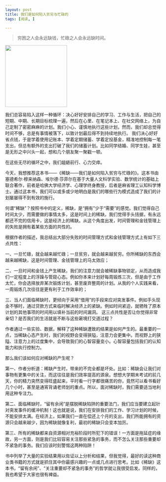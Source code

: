 ```yaml
---
layout: post
title: 我们是如何陷入贫穷与忙碌的
tags: [阅读, ]

---
```


>穷困之人会永远缺钱，忙碌之人会永远缺时间。

<img src="https://upload-images.jianshu.io/upload_images/7441365-f3c5d6990bfb53d8.jpg" width="200px;"/>


我们总容易陷入这样一种循环：决心好好安排自己的学习、工作与生活，把自己的短期、中期、长期目标梳理一遍，然后在心里、在笔记本上、在社交网络上，为自己定制了密密麻麻的计划。我们小心、谨慎地执行这些计划，然而，我们却总觉得时间不够，总是有事情被落下，以致计划最后得不到持续地执行。
我们决心好好省点钱，于是学着使用记账本、学着定期储蓄、学着定投基金，精准地控制每一笔支出，但总有额外的支出打破了我们的储蓄计划。比如同学结婚、同学生娃，甚至是无形之中兴头一起，想和几个朋友聚一聚戳一顿。

在这些无尽的循环之中，我们龃龉前行、心力交瘁。

今天，我想推荐这本书——《稀缺——我们是如何陷入贫穷与忙碌的》。这本书由塞德希尔·穆来纳森、埃尔德·莎菲尔在基于大量人文科学实验、数学统计的基础上联合著作，前者是哈佛大学经济学、心理学终身教授，后者是麻省理工认知科学博士。通过这本书，我们可以或多或少地明白是我们的哪些行为模式造成了我们的计划屡屡得不到有效的施行。

何谓“稀缺”？按照书中的定义，稀缺，是“拥有”少于“需要”的感觉。我们觉得自己时间太少，而需要做的事情太多，这是时间上的稀缺。我们觉得手头拮据，有永远都还不完的信用卡，这是经济上的稀缺。从这个角度出发，时间管理和金钱管理上的失败是拥有着某些方面的共性的。

根据作者的描述，我总结出大部分失败的时间管理方式和金钱管理方式上有如下三点共性：

一、一旦忙碌，就会越来越忙碌；一旦贫穷，就会越来越贫穷。你所稀缺的东西会越来越稀缺，这是时间管理、金钱管理上的马太效应；

二、一旦时间和金钱上产生稀缺，我们的注意力就会被稀缺事物锁定，从而造成我们一定程度上的浮躁与管窥心态。例如你本来计划好每周锻炼三次，但是由于工作太忙，你会选择放弃某次锻炼计划，甚至废弃整周的计划。从我的个人实践来看，一周锻炼几次往往是更有利于工作效率的；

三、当人们面临稀缺时，更倾向于采用“借用”的手段来应对突发事件。例如手头现金不够时，通过贷款方式来临时解决经济上的紧缺。例如时间紧迫，就牺牲了原本计划的其他事项的时间用以填补当前的时间漏洞。
这三点共性是否让你觉得非常亲切？是否我们的生活就是不断与这些窘境打交道过程？

作者通过一些实验、数据，解释了这种稀缺遭致的结果是如何产生的。最重要的一点，当稀缺心态产生时，我们的视野会变得狭隘，注意力会更集中。而视野上的狭隘、注意力上的过度集中，会导致我们的心智容量变小。心智容量包括我们的认知能力和执行控制力。

那么我们该如何应对稀缺的产生呢？

第一、作者分析道：稀缺产生时，带来的不完全都是坏处。比如：稀缺会让我们对事物有更集中的关注，而这往往是我们效率提高的源泉。想想大学期末考试的前几天，你的精力突然变得旺盛起来，平时看一行字都很痛苦的你，竟然可以看书看好几个小时，甚至是通宵背诵老师划的重点。所以，面对稀缺时，我们需要适当地利用这种专注力。

第二、面临稀缺时，“留有余闲”是摆脱稀缺陷阱的重要法门，我们应当要建立起针对突发事件的缓冲机制！这也就是说，我们在安排我们的工作、学习计划的时候，不能安排太满。在经济上，如果我们一直在偿还上个月的支出，我们所能拥有的资源只会越来越少，因为稀缺就像复利，最初的稀缺只会变本加厉。

第三、所有的稀缺都来自资源相对充裕阶段时所犯下的错误！一方面是拖延症的缘故，另一方面，则是我们比较容易关注那些紧急的事务，而不怎么关注那些重要却不紧急的事务。我们应该时刻警惕这两种陷阱！

书中列举了大量的实验结果用以佐证以上分析和结果，但我觉得，最好的读这种商业类书籍的方式就是抓住其中你最感兴趣的一点或几点进行思考。比如《稀缺》这本书，“留有余闲”、“关注重要却不紧急的事务”的哲学就让我很受启发。同样的，我也希望于大家也很有裨益。